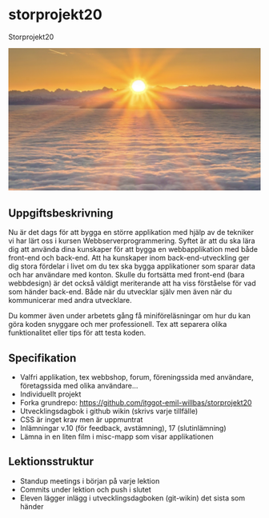 # storprojekt20
Storprojekt20

![Sun](sun.png)

##  Uppgiftsbeskrivning

Nu är det dags för att bygga en större applikation med hjälp av de tekniker vi har lärt oss i kursen Webbserverprogrammering. Syftet är att du ska lära dig att använda dina kunskaper för att bygga en webbapplikation med både front-end och back-end. Att ha kunskaper inom back-end-utveckling ger dig stora fördelar i livet om du tex ska bygga applikationer som sparar data och har användare med konton. Skulle du fortsätta med front-end (bara webbdesign) är det också väldigt meriterande att ha viss förståelse för vad som händer back-end. Både när du utvecklar själv men även när du kommunicerar med andra utvecklare.

Du kommer även under arbetets gång få miniföreläsningar om hur du kan göra koden snyggare och mer professionell. Tex att separera olika funktionalitet eller tips för att testa koden.

##  Specifikation
- Valfri applikation, tex webbshop, forum, föreningssida med användare, företagssida med olika användare...
- Individuellt projekt
- Forka grundrepo: https://github.com/itggot-emil-willbas/storprojekt20
- Utvecklingsdagbok i github wikin (skrivs varje tillfälle)
- CSS är inget krav men är uppmuntrat
- Inlämningar v.10 (för feedback, avstämning), 17 (slutinlämning)
- Lämna in en liten film i misc-mapp som visar applikationen

## Lektionsstruktur
- Standup meetings i början på varje lektion
- Commits under lektion och push i slutet
- Eleven lägger inlägg i utvecklingsdagboken (git-wikin) det sista som händer
